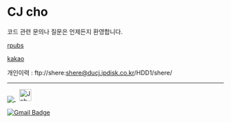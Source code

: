 # CJ cho

코드 관련 문의나 질문은 언제든지 환영합니다. 


[rpubs](https://rpubs.com/qkdrk777777/)


[kakao](https://open.kakao.com/me/cjcho)

개인이력 : ftp://shere:shere@ducj.ipdisk.co.kr/HDD1/shere/

----

<a href="https://ducj.tistory.com/">
  <img align="center" src="https://github-readme-stats.vercel.app/api?username=qkdrk7777775" />
</a> &nbsp; 
<a href="https://ducj.tistory.com/">
  <img src="https://img.pngio.com/-tistory-png-232_237.jpg" width="28px" alt="Jehyun Lee | tistory blog" />
</a>

[![Gmail Badge](https://img.shields.io/badge/Gmail-d14836?style=flat-square&logo=Gmail&logoColor=white&link=mailto:qkdrk7777775@gmail.com)](mailto:qkdrk7777775@gmail.com)




<br><br>
